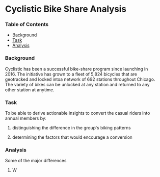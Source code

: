 # Cyclistic Bike Share Analysis


### Table of Contents
   - [Background](#background)
   - [Task](#task)
   - [Analysis](#analysis)




### Background
Cyclistic has been a successful bike-share program since launching in 2016. The initiative has grown to a fleet of 5,824 bicycles that are geotracked and locked intoa network of 692 stations throughout Chicago. The variety of bikes can be unlocked at any station and returned to any other station at anytime.

### Task
To be able to derive actionable insights to convert the casual riders into annual members by: 

1. distinguishing the difference in the group's biking patterns

2. determining the factors that would encourage a conversion

### Analysis

Some of the major differences

1. W


